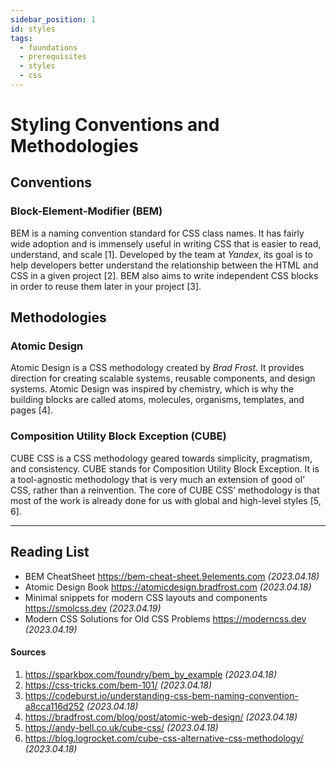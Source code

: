 ```yaml
---
sidebar_position: 1
id: styles
tags:
  - foundations
  - prerequisites
  - styles
  - css
---
```


# Styling Conventions and Methodologies

## Conventions

### Block-Element-Modifier (BEM)

BEM is a naming convention standard for CSS class names.
It has fairly wide adoption and is immensely useful in writing CSS that is easier to read, understand, and scale [1].
Developed by the team at _Yandex_, its goal is to help developers better understand the relationship between the HTML and
CSS in a given project [2].
BEM also aims to write independent CSS blocks in order to reuse them later in your project [3].

## Methodologies

### Atomic Design
Atomic Design is a CSS methodology created by _Brad Frost_. 
It provides direction for creating scalable systems, reusable components, and design systems. 
Atomic Design was inspired by chemistry, which is why the building blocks are called atoms, molecules, organisms, templates, and pages [4].

### Composition Utility Block Exception (CUBE)
CUBE CSS is a CSS methodology geared towards simplicity, pragmatism, and consistency. 
CUBE stands for Composition Utility Block Exception. 
It is a tool-agnostic methodology that is very much an extension of good ol’ CSS, rather than a reinvention. 
The core of CUBE CSS’ methodology is that most of the work is already done for us with global and high-level styles [5, 6].


---

## Reading List
- BEM CheatSheet https://bem-cheat-sheet.9elements.com _(2023.04.18)_
- Atomic Design Book https://atomicdesign.bradfrost.com _(2023.04.18)_
- Minimal snippets for modern CSS layouts and components https://smolcss.dev _(2023.04.19)_
- Modern CSS Solutions for Old CSS Problems https://moderncss.dev _(2023.04.19)_

#### Sources

1. https://sparkbox.com/foundry/bem_by_example _(2023.04.18)_
2. https://css-tricks.com/bem-101/ _(2023.04.18)_
3. https://codeburst.io/understanding-css-bem-naming-convention-a8cca116d252 _(2023.04.18)_
4. https://bradfrost.com/blog/post/atomic-web-design/ _(2023.04.18)_
5. https://andy-bell.co.uk/cube-css/ _(2023.04.18)_
6. https://blog.logrocket.com/cube-css-alternative-css-methodology/ _(2023.04.18)_